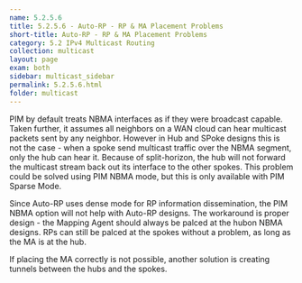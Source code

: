 ```yaml
---
name: 5.2.5.6
title: 5.2.5.6 - Auto-RP - RP & MA Placement Problems
short-title: Auto-RP - RP & MA Placement Problems
category: 5.2 IPv4 Multicast Routing
collection: multicast
layout: page
exam: both
sidebar: multicast_sidebar
permalink: 5.2.5.6.html
folder: multicast
---
```

PIM by default treats NBMA interfaces as if they were broadcast capable. Taken further, it assumes all neighbors on a WAN cloud can hear multicast packets sent by any neighbor. However in Hub and SPoke designs this is not the case - when a spoke send multicast traffic over the NBMA segment, only the hub can hear it. Because of split-horizon, the hub will not forward the multicast stream back out its interface to the other spokes. This problem could be solved using PIM NBMA mode, but this is only available with PIM Sparse Mode.

Since Auto-RP uses dense mode for RP information dissemination, the PIM NBMA option will not help with Auto-RP designs. The workaround is proper design - the Mapping Agent should always be palced at the hubon NBMA designs. RPs can still be palced at the spokes without a problem, as long as the MA is at the hub.

If placing the MA correctly is not possible, another solution is creating tunnels between the hubs and the spokes.